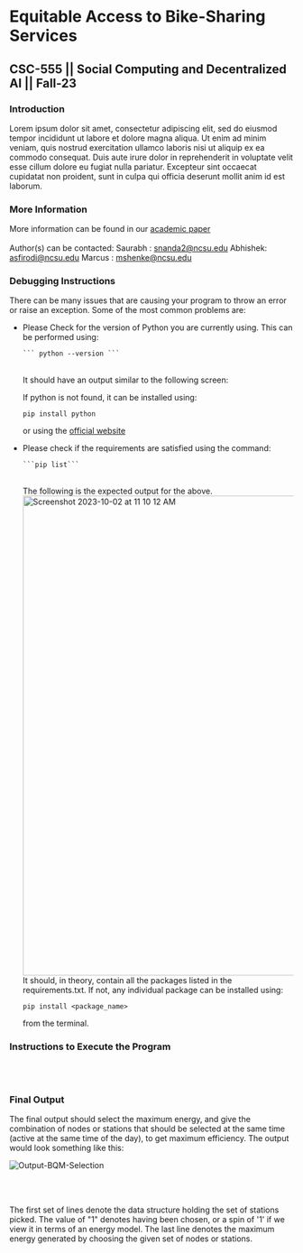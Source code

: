 # Equitable Access to Bike-Sharing Services
## CSC-555 || Social Computing and Decentralized AI || Fall-23

### Introduction
Lorem ipsum dolor sit amet, consectetur adipiscing elit, sed do eiusmod tempor incididunt ut labore et dolore magna aliqua. Ut enim ad minim veniam, quis nostrud exercitation ullamco laboris nisi ut aliquip ex ea commodo consequat. Duis aute irure dolor in reprehenderit in voluptate velit esse cillum dolore eu fugiat nulla pariatur. Excepteur sint occaecat cupidatat non proident, sunt in culpa qui officia deserunt mollit anim id est laborum.

### More Information 
More information can be found in our [academic paper](https://drive.google.com/file/d/1nrD7PIMRDk0dbzN9o5G4fXJD6yEJ6j-9/view?usp=sharing) <br><br>
Author(s) can be contacted:
Saurabh : snanda2@ncsu.edu
Abhishek: asfirodi@ncsu.edu
Marcus  : mshenke@ncsu.edu
### Debugging Instructions
There can be many issues that are causing your program to throw an error or raise an exception. Some of the most common problems are:
<ul>

  <li>
  Please Check for the version of Python you are currently using. This can be performed using:
 
    ``` python --version ```
    
<br>
It should have an output similar to the following screen:


  If python is not found, it can be installed using:

  ```pip install python```
  <br>
  
  or using the [official website](https://www.python.org/downloads/) 
  </li>
  
  <li>
  Please check if the requirements are satisfied using the command:

    ```pip list```

  <br>
  The following is the expected output for the above. 
  <br>

  <img width="851" alt="Screenshot 2023-10-02 at 11 10 12 AM" src="https://github.com/SN-18/CSC-555-Project-asfirodi-snanda2-mshenke/assets/83748468/c82b6db0-f5ea-4161-b4aa-8353baf59927" align="left">
 <br>
  
  It should, in theory, contain all the packages listed in the requirements.txt. If not, any individual package can be installed using:

  ```pip install <package_name>```
<br>

from the terminal.
  
 </li>
</ul>


### Instructions to Execute the Program
<br><br>

### Final Output
The final output should select the maximum energy, and give the combination of nodes or stations that should be selected at the same time (active at the same time of the day), to get maximum efficiency. The output would look something like this: 

![Output-BQM-Selection](https://github.com/SN-18/CSC-555-Project-asfirodi-snanda2-mshenke/assets/83748468/6c7e8867-a329-433c-b072-e4d432c83699)

<br><br>

The first set of lines denote the data structure holding the set of stations picked. The value of "1" denotes having been chosen, or a spin of '1' if we view it in terms of an energy model. The last line denotes the maximum energy generated by choosing the given set of nodes or stations.
